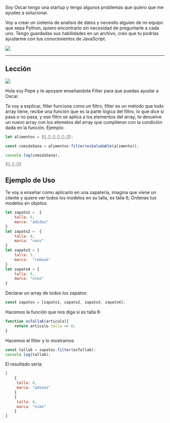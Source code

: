 
<article>

Soy Oscar tengo una startup y tengo algunos problemas que quiero que me ayudes a solucionar.

Voy a crear un sistema de analisis de datos y necesito alguien de mi equipo que
sepa Python, quiero encontrarlo sin necesidad de preguntarle a cada uno. Tengo
guardadas sus habilidades en un archivo, creo que tu podrías ayudarme con tus
conocimientos de JavaScript.

</article>

<aside>

![](https://firebasestorage.googleapis.com/v0/b/personal-challenge-01.appspot.com/o/gamma%2FOscar.svg?alt=media&token=dee38849-2095-4be2-9d2b-4a8c9e3a3fe5)
</aside>

***

## Lección

<aside>

![](https://firebasestorage.googleapis.com/v0/b/personal-challenge-01.appspot.com/o/gamma%2FPepe.svg?alt=media&token=5544c1ca-e965-4098-809f-a671af84bf88)
</aside>

<article>

Hola soy Pepe y te apoyare enseñandote  Filter para que puedas ayudar a Oscar.

Te voy a explicar, filter funciona como un filtro, filter es un método que todo array tiene, recibe una función que es la parte lógica del filtro, lo que dice si pasa o no pasa, y ese filtro se aplica a los elementos del array, te devuelve un nuevo array con los elemetos del array que cumplieron con la condición dada en la función.
Ejemplo:



```javascript
let alimentos = [🍎,🥑,🍉,🍰,🍕,🍟];

const comidaSana = alimentos.filter(esSaludable(alimento));

console.log(comidaSana);

[🍎,🥑,🍉]
```
</article>


## Ejemplo de Uso

Te voy a enseñar como aplicarlo en una zapatería, imagina que viene un cliente y quiere ver todos los modelos en su talla, es talla 6;
Ordenas tus modelos en objetos:

```javascript
let zapato1 =  {
    talla: 6,
    marca: "adidas"
}
let zapato2 =  {
    talla: 8,
    marca: "vans"
}
let zapato3 = {
    talla: 5,
    marca:  "rebook"
}
let zapato4 = {
    talla: 6,
    marca: "nike"
}
```

Declarar un array de todos los zapatos:

```javascript
const zapatos = [zapato1, zapato2, zapato3, zapato4];
```

Hacemos la función que nos diga si es talla 6:

```javascript
function esTalla6(articulo){
    return articulo.talla == 6;
}
```

Hacemos el filter y lo mostramos

```javascript
const talla6 = zapatos.filter(esTalla6);
console.log(talla6);
```

El resultado sería:

```javascript
[
    {
     talla: 6,
     marca: "adidas"
    }
    {
     talla: 6,
     marca: "nike"
    }
]
```
